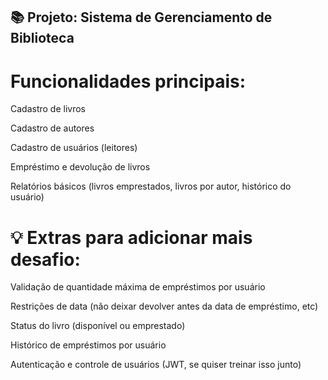 ## 📚 Projeto: Sistema de Gerenciamento de Biblioteca
# Funcionalidades principais:
Cadastro de livros

Cadastro de autores

Cadastro de usuários (leitores)

Empréstimo e devolução de livros

Relatórios básicos (livros emprestados, livros por autor, histórico do usuário)


# 💡 Extras para adicionar mais desafio:
Validação de quantidade máxima de empréstimos por usuário

Restrições de data (não deixar devolver antes da data de empréstimo, etc)

Status do livro (disponível ou emprestado)

Histórico de empréstimos por usuário

Autenticação e controle de usuários (JWT, se quiser treinar isso junto)
